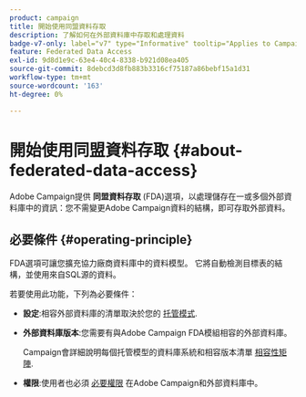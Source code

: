 ```yaml
---
product: campaign
title: 開始使用同盟資料存取
description: 了解如何在外部資料庫中存取和處理資料
badge-v7-only: label="v7" type="Informative" tooltip="Applies to Campaign Classic v7 only"
feature: Federated Data Access
exl-id: 9d8d1e9c-63e4-40c4-8338-b921d08ea405
source-git-commit: 8debcd3d8fb883b3316cf75187a86bebf15a1d31
workflow-type: tm+mt
source-wordcount: '163'
ht-degree: 0%

---
```


# 開始使用同盟資料存取 {#about-federated-data-access}



Adobe Campaign提供 **同盟資料存取** (FDA)選項，以處理儲存在一或多個外部資料庫中的資訊：您不需變更Adobe Campaign資料的結構，即可存取外部資料。

## 必要條件 {#operating-principle}

FDA選項可讓您擴充協力廠商資料庫中的資料模型。 它將自動檢測目標表的結構，並使用來自SQL源的資料。

若要使用此功能，下列為必要條件：

* **設定**:相容外部資料庫的清單取決於您的 [托管模式](../../installation/using/hosting-models.md).
* **外部資料庫版本**:您需要有與Adobe Campaign FDA模組相容的外部資料庫。

   Campaign會詳細說明每個托管模型的資料庫系統和相容版本清單 [相容性矩陣](../../rn/using/compatibility-matrix.md#FederatedDataAccessFDA).

* **權限**:使用者也必須 [必要權限](../../installation/using/remote-database-access-rights.md) 在Adobe Campaign和外部資料庫中。

